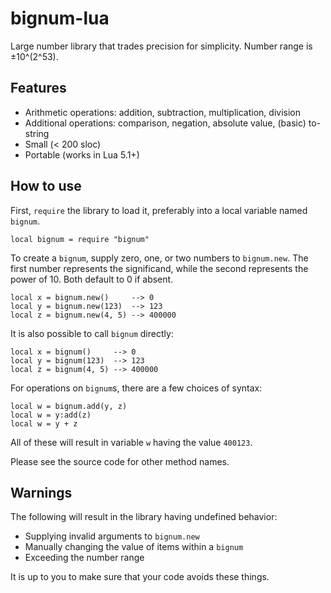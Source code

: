 # bignum-lua
Large number library that trades precision for simplicity. Number range is ±10^(2^53).

## Features
- Arithmetic operations: addition, subtraction, multiplication, division
- Additional operations: comparison, negation, absolute value, (basic) to-string
- Small (< 200 sloc)
- Portable (works in Lua 5.1+)

## How to use
First, `require` the library to load it, preferably into a local variable named `bignum`.

    local bignum = require "bignum"

To create a `bignum`, supply zero, one, or two numbers to `bignum.new`. The first number represents the significand, while the second represents the power of 10. Both default to 0 if absent.

    local x = bignum.new()     --> 0
    local y = bignum.new(123)  --> 123
    local z = bignum.new(4, 5) --> 400000

It is also possible to call `bignum` directly:

    local x = bignum()     --> 0
    local y = bignum(123)  --> 123
    local z = bignum(4, 5) --> 400000

For operations on `bignum`s, there are a few choices of syntax:

    local w = bignum.add(y, z)
    local w = y:add(z)
    local w = y + z

All of these will result in variable `w` having the value `400123`.

Please see the source code for other method names.

## Warnings
The following will result in the library having undefined behavior:

- Supplying invalid arguments to `bignum.new`
- Manually changing the value of items within a `bignum`
- Exceeding the number range

It is up to you to make sure that your code avoids these things.
